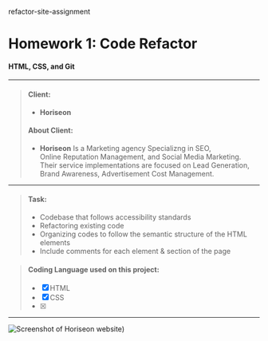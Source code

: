 refactor-site-assignment
# Homework 1: Code Refactor
#### HTML, CSS, and Git

***

> #### Client: 
> - **Horiseon**
> #### About Client: 
> - **Horiseon** Is a Marketing agency Specializng in SEO, Online Reputation Management, and Social Media Marketing. Their service implementations are focused on Lead Generation, Brand Awareness, Advertisement Cost Management.



***
> #### Task:
>
> - Codebase that follows accessibility standards
> - Refactoring existing code
> - Organizing codes to follow the semantic structure of the HTML elements
> - Include comments for each element & section of the page


> #### Coding Language used on this project:
> - [x] HTML
> - [x] CSS
> - [x] 
***

![Screenshot of Horiseon website)](https://i.imgur.com/GrrDwbc.png)


